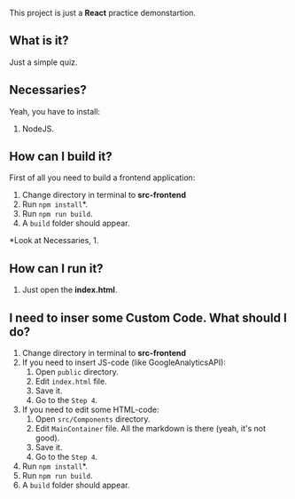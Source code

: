This project is just a **React** practice demonstartion.

## What is it?

Just a simple quiz. 

## Necessaries?

Yeah, you have to install:
1. NodeJS.

## How can I build it?

First of all you need to build a frontend application:<br />
1. Change directory in terminal to **src-frontend**
2. Run `npm install`*.
3. Run `npm run build`.
4. A `build` folder should appear.

*Look at Necessaries, 1. </br>

## How can I run it?
1. Just open the **index.html**.

## I need to inser some Custom Code. What should I do?
1. Change directory in terminal to **src-frontend**
2. If you need to insert JS-code (like GoogleAnalyticsAPI):
   1. Open `public` directory.
   2. Edit `index.html` file.
   3. Save it.
   4. Go to the `Step 4`.
3. If you need to edit some HTML-code:
   1. Open `src/Components` directory.
   2. Edit `MainContainer` file. All the markdown is there (yeah, it's not good).
   3. Save it.
   4. Go to the `Step 4`.
4. Run `npm install`*.
5. Run `npm run build`.
6. A `build` folder should appear.

